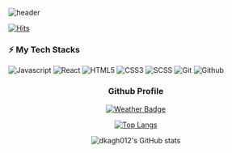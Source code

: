 ![header](https://capsule-render.vercel.app/api?type=waving&color=gradient&width=100%&height=300&section=header&text=Good%20to%20see%20you%20%F0%9F%A4%97&desc=I%27m%20JungTae%20:%20%29&fontSize=60&fontAlignY=40&descSize=25&descAlignY=58&animation=fadeIn)


[![Hits](https://hits.seeyoufarm.com/api/count/incr/badge.svg?url=https%3A%2F%2Fgithub.com%2Fdkagh012%2Fhit-counter&count_bg=%2379C83D&title_bg=%23555555&icon=&icon_color=%23E7E7E7&title=hits&edge_flat=false)](https://hits.seeyoufarm.com)

### ⚡ My Tech Stacks
![Javascript](http://img.shields.io/badge/-Javascript-f7e018?style=flat-square&logo=javascript&logoColor=black)
![React](http://img.shields.io/badge/-React-20232a?style=flat-square&logo=React)
![HTML5](http://img.shields.io/badge/-HTML5-f06529?style=flat-square&logo=HTML5&logoColor=white)
![CSS3](http://img.shields.io/badge/-CSS3-1572b6?style=flat-square&logo=CSS3)
![SCSS](https://img.shields.io/badge/-SCSS-cc6699?style=flat-square&logo=SCSS)
![Git](http://img.shields.io/badge/-Git-f05032?style=flat-square&logo=Git&logoColor=white)
![Github](http://img.shields.io/badge/-Github-181717?style=flat-square&logo=Github&logoColor=white)

<div align="center">
<h3>Github Profile</h3>

[![Weather Badge](https://weather-badge.vercel.app/api/badge?lat=37.5666791&lon=126.9782914)](https://weather-badge.vercel.app//api/badge?lat=37.5666791&lon=126.9782914)

[![Top Langs](https://github-readme-stats.vercel.app/api/top-langs/?username=dkagh012&layout=compact)](https://github.com/anuraghazra/github-readme-stats) 
  
![dkagh012's GitHub stats](https://github-readme-stats.vercel.app/api?username=dkagh012&show_icons=true&theme=onedark&hide_border=true)

</div>




